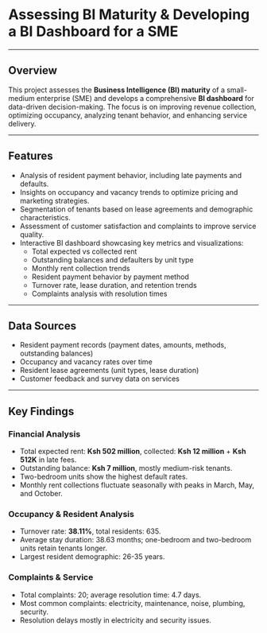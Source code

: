 # Assessing BI Maturity & Developing a BI Dashboard for a SME

---

## Overview
This project assesses the **Business Intelligence (BI) maturity** of a small-medium enterprise (SME) and develops a comprehensive **BI dashboard** for data-driven decision-making. The focus is on improving revenue collection, optimizing occupancy, analyzing tenant behavior, and enhancing service delivery.

---

## Features
- Analysis of resident payment behavior, including late payments and defaults.
- Insights on occupancy and vacancy trends to optimize pricing and marketing strategies.
- Segmentation of tenants based on lease agreements and demographic characteristics.
- Assessment of customer satisfaction and complaints to improve service quality.
- Interactive BI dashboard showcasing key metrics and visualizations:
  - Total expected vs collected rent
  - Outstanding balances and defaulters by unit type
  - Monthly rent collection trends
  - Resident payment behavior by payment method
  - Turnover rate, lease duration, and retention trends
  - Complaints analysis with resolution times

---

## Data Sources
- Resident payment records (payment dates, amounts, methods, outstanding balances)
- Occupancy and vacancy rates over time
- Resident lease agreements (unit types, lease duration)
- Customer feedback and survey data on services

---

## Key Findings
### Financial Analysis
- Total expected rent: **Ksh 502 million**, collected: **Ksh 12 million** + **Ksh 512K** in late fees.
- Outstanding balance: **Ksh 7 million**, mostly medium-risk tenants.
- Two-bedroom units show the highest default rates.
- Monthly rent collections fluctuate seasonally with peaks in March, May, and October.

### Occupancy & Resident Analysis
- Turnover rate: **38.11%**, total residents: 635.
- Average stay duration: 38.63 months; one-bedroom and two-bedroom units retain tenants longer.
- Largest resident demographic: 26-35 years.

### Complaints & Service
- Total complaints: 20; average resolution time: 4.7 days.
- Most common complaints: electricity, maintenance, noise, plumbing, security.
- Resolution delays mostly in electricity and security issues.
